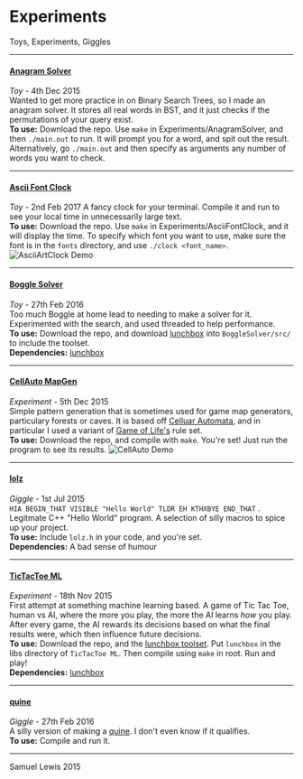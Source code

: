 # Experiments
Toys, Experiments, Giggles

***

#### [Anagram Solver](https://github.com/Samuel-Lewis/Experiments/tree/master/AnagramSolver)
*Toy* - 4th Dec 2015  
Wanted to get more practice in on Binary Search Trees, so I made an anagram solver. It stores all real words in BST, and it just checks if the permutations of your query exist.  
**To use:** Download the repo. Use `make` in Experiments/AnagramSolver, and then `./main.out` to run. It will prompt you for a word, and spit out the result. Alternatively, go `./main.out` and then specify as arguments any number of words you want to check.  

***

#### [Ascii Font Clock](https://github.com/Samuel-Lewis/Experiments/tree/master/AsciiFontClock)
*Toy* - 2nd Feb 2017
A fancy clock for your terminal. Compile it and run to see your local time in unnecessarily large text.  
**To use:** Download the repo. Use `make` in Experiments/AsciiFontClock, and it will display the time. To specify which font you want to use, make sure the font is in the `fonts` directory, and use `./clock <font_name>`.![AsciiArtClock Demo](http://i.imgur.com/29hKv2z.png)

***

#### [Boggle Solver](https://github.com/Samuel-Lewis/Experiments/tree/master/BoggleSolver)
*Toy* - 27th Feb 2016   
Too much Boggle at home lead to needing to make a solver for it. Experimented with the search, and used threaded to help performance.  
**To use:** Download the repo, and download [lunchbox](https://github.com/Samuel-Lewis/lunchbox) into `BoggleSolver/src/` to include the toolset.  
**Dependencies:** [lunchbox](https://github.com/Samuel-Lewis/lunchbox)  

***

#### [CellAuto MapGen](https://github.com/Samuel-Lewis/Experiments/tree/master/CellAuto%20MapGen)
*Experiment* - 5th Dec 2015  
Simple pattern generation that is sometimes used for game map generators, particulary forests or caves. It is based off [Celluar Automata](https://en.wikipedia.org/wiki/Cellular_automaton), and in particular I used a variant of [Game of Life's](https://en.wikipedia.org/wiki/Conway%27s_Game_of_Life) rule set.  
**To use:** Download the repo, and compile with `make`. You're set! Just run the program to see its results.
![CellAuto Demo](http://i.imgur.com/fmz4NfS.png)


***

#### [lolz](https://github.com/Samuel-Lewis/Experiments/tree/master/lolz)
*Giggle* - 1st Jul 2015   
`HIA BEGIN_THAT VISIBLE "Hello World" TLDR EH KTHXBYE END_THAT` . Legitmate C++ "Hello World" program. A selection of silly macros to spice up your project.  
**To use:** Include `lolz.h` in your code, and you're set.  
**Dependencies:** A bad sense of humour  

***

#### [TicTacToe ML](https://github.com/Samuel-Lewis/Experiments/tree/master/TicTacToe%20ML)
*Experiment* - 18th Nov 2015  
First attempt at something machine learning based. A game of Tic Tac Toe, human vs AI, where the more you play, the more the AI learns *how* you play. After every game, the AI rewards its decisions based on what the final results were, which then influence future decisions.  
**To use:** Download the repo, and the [lunchbox toolset](https://github.com/Samuel-Lewis/lunchbox). Put `lunchbox` in the libs directory of `TicTacToe ML`. Then compile using `make` in root. Run and play!  
**Dependencies:** [lunchbox](https://github.com/Samuel-Lewis/lunchbox)  

***

#### [quine](https://github.com/Samuel-Lewis/Experiments/blob/master/quine.cpp)
*Giggle* - 27th Feb 2016  
A silly version of making a [quine](https://goo.gl/WRBA0B). I don't even know if it qualifies.  
**To use:** Compile and run it.  

***

Samuel Lewis 2015
